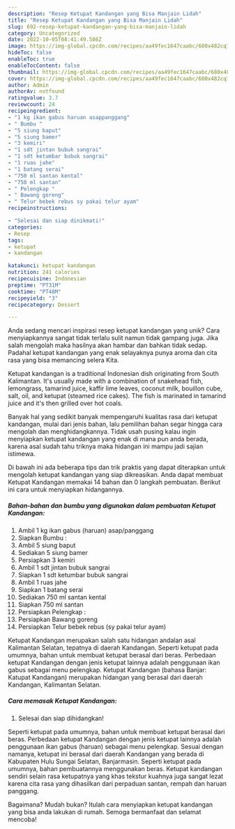 ```yaml
---
description: "Resep Ketupat Kandangan yang Bisa Manjain Lidah"
title: "Resep Ketupat Kandangan yang Bisa Manjain Lidah"
slug: 692-resep-ketupat-kandangan-yang-bisa-manjain-lidah
category: Uncategorized
date: 2022-10-05T08:41:49.586Z
image: https://img-global.cpcdn.com/recipes/aa49fec1647caabc/680x482cq70/ketupat-kandangan-foto-resep-utama.jpg
hideToc: false
enableToc: true
enableTocContent: false
thumbnail: https://img-global.cpcdn.com/recipes/aa49fec1647caabc/680x482cq70/ketupat-kandangan-foto-resep-utama.jpg
cover: https://img-global.cpcdn.com/recipes/aa49fec1647caabc/680x482cq70/ketupat-kandangan-foto-resep-utama.jpg
author: Admin
authorAv: notfound
ratingvalue: 3.7
reviewcount: 24
recipeingredient:
- "1 kg ikan gabus haruan asappanggang"
- " Bumbu "
- "5 siung baput"
- "5 siung bamer"
- "3 kemiri"
- "1 sdt jintan bubuk sangrai"
- "1 sdt ketumbar bubuk sangrai"
- "1 ruas jahe"
- "1 batang serai"
- "750 ml santan kental"
- "750 ml santan"
- " Pelengkap "
- " Bawang goreng"
- " Telur bebek rebus sy pakai telur ayam"
recipeinstructions:

- "Selesai dan siap dinikmati!"
categories:
- Resep
tags:
- ketupat
- kandangan

katakunci: ketupat kandangan 
nutrition: 241 calories
recipecuisine: Indonesian
preptime: "PT31M"
cooktime: "PT48M"
recipeyield: "3"
recipecategory: Dessert

---
```





Anda sedang mencari inspirasi resep ketupat kandangan yang unik? Cara menyiapkannya sangat tidak terlalu sulit namun tidak gampang juga. Jika salah mengolah maka hasilnya akan hambar dan bahkan tidak sedap. Padahal ketupat kandangan yang enak selayaknya punya aroma dan cita rasa yang bisa memancing selera Kita.





Ketupat kandangan is a traditional Indonesian dish originating from South Kalimantan. It&#39;s usually made with a combination of snakehead fish, lemongrass, tamarind juice, kaffir lime leaves, coconut milk, bouillon cube, salt, oil, and ketupat (steamed rice cakes). The fish is marinated in tamarind juice and it&#39;s then grilled over hot coals.

Banyak hal yang sedikit banyak mempengaruhi kualitas rasa dari ketupat kandangan, mulai dari jenis bahan, lalu pemilihan bahan segar hingga cara mengolah dan menghidangkannya. Tidak usah pusing kalau ingin menyiapkan ketupat kandangan yang enak di mana pun anda berada, karena asal sudah tahu triknya maka hidangan ini mampu jadi sajian istimewa.






Di bawah ini ada beberapa tips dan trik praktis yang dapat diterapkan untuk mengolah ketupat kandangan yang siap dikreasikan. Anda dapat membuat Ketupat Kandangan memakai 14 bahan dan 0 langkah pembuatan. Berikut ini cara untuk menyiapkan hidangannya.

<!--inarticleads1-->

##### Bahan-bahan dan bumbu yang digunakan dalam pembuatan Ketupat Kandangan:

1. Ambil 1 kg ikan gabus (haruan) asap/panggang
1. Siapkan  Bumbu :
1. Ambil 5 siung baput
1. Sediakan 5 siung bamer
1. Persiapkan 3 kemiri
1. Ambil 1 sdt jintan bubuk sangrai
1. Siapkan 1 sdt ketumbar bubuk sangrai
1. Ambil 1 ruas jahe
1. Siapkan 1 batang serai
1. Sediakan 750 ml santan kental
1. Siapkan 750 ml santan
1. Persiapkan  Pelengkap :
1. Persiapkan  Bawang goreng
1. Persiapkan  Telur bebek rebus (sy pakai telur ayam)


Ketupat Kandangan merupakan salah satu hidangan andalan asal Kalimantan Selatan, tepatnya di daerah Kandangan. Seperti ketupat pada umumnya, bahan untuk membuat ketupat berasal dari beras. Perbedaan ketupat Kandangan dengan jenis ketupat lainnya adalah penggunaan ikan gabus sebagai menu pelengkap. Ketupat Kandangan (bahasa Banjar: Katupat Kandangan) merupakan hidangan yang berasal dari daerah Kandangan, Kalimantan Selatan. 

<!--inarticleads2-->

##### Cara memasak Ketupat Kandangan:


1. Selesai dan siap dihidangkan!

Seperti ketupat pada umumnya, bahan untuk membuat ketupat berasal dari beras. Perbedaan ketupat Kandangan dengan jenis ketupat lainnya adalah penggunaan ikan gabus (haruan) sebagai menu pelengkap. Sesuai dengan namanya, ketupat ini berasal dari daerah Kandangan yang berada di Kabupaten Hulu Sungai Selatan, Banjarmasin. Seperti ketupat pada umumnya, bahan pembuatannya menggunakan beras. Ketupat kandangan sendiri selain rasa ketupatnya yang khas tekstur kuahnya juga sangat lezat karena cita rasa yang dihasilkan dari perpaduan santan, rempah dan haruan panggang. 

Bagaimana? Mudah bukan? Itulah cara menyiapkan ketupat kandangan yang bisa anda lakukan di rumah. Semoga bermanfaat dan selamat mencoba!
